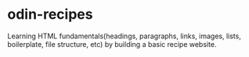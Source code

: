 # odin-recipes
Learning HTML fundamentals(headings, paragraphs, links, images, lists, boilerplate, file structure, etc) by building a basic recipe website.